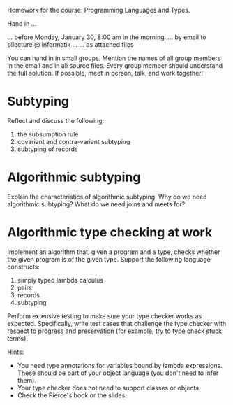 Homework for the course: 
Programming Languages and Types.


Hand in ...

  ... before Monday, January 30, 8:00 am in the morning.
  ... by email to pllecture @ informatik ...
  ... as attached files

You can hand in in small groups. Mention the names of all group
members in the email and in all source files. Every group member
should understand the full solution. If possible, meet in person,
talk, and work together!
  

Subtyping
=========

Reflect and discuss the following:

1. the subsumption rule
2. covariant and contra-variant subtyping
3. subtyping of records


Algorithmic subtyping
=====================

Explain the characteristics of algorithmic subtyping. Why do we need algorithmic
subtyping? What do we need joins and meets for?


Algorithmic type checking at work
=================================

Implement an algorithm that, given a program and a type, checks whether the
given program is of the given type. Support the following language constructs:

1. simply typed lambda calculus
2. pairs
3. records
4. subtyping

Perform extensive testing to make sure your type checker works as
expected. Specifically, write test cases that challenge the type checker with
respect to progress and preservation (for example, try to type check stuck
terms).

Hints:

* You need type annotations for variables bound by lambda expressions. These
  should be part of your object language (you don't need to infer them).
* Your type checker does not need to support classes or objects.
* Check the Pierce's book or the slides.
